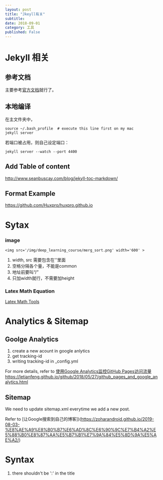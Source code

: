 ```yaml
---
layout: post
title: "Jkeyll有关"
subtitle:
date: 2018-09-01
category: 工具
published: False
---
```




# Jekyll 相关
## 参考文档
主要参考[官方文档](https://jekyllrb.com/docs/structure/)就行了。

## 本地编译
在主文件夹中，
```
source ~/.bash_profile  # execute this line first on my mac
jekyll server
```
若端口被占用，则自己设定端口：
```
jekyll server --watch --port 4400
```
## Add Table of content
http://www.seanbuscay.com/blog/jekyll-toc-markdown/
## Format Example
https://github.com/Huxpro/huxpro.github.io



# Sytax 
### image
```
<img src='/img/deep_learning_course/merg_sort.png' width='600' >
```
1. width, src 需要包含在''里面
2. 空格分隔各个量，不能是common
3. 地址前要叫“/”
4. 只加width就行，不需要加height

### Latex Math Equation

[Latex Math Tools](https://kapeli.com/cheat_sheets/LaTeX_Math_Symbols.docset/Contents/Resources/Documents/index)
   

# Analytics & Sitemap 
## Goolge Analytics

1. create a new acount in google anlytics
2. get tracking-id
3. writing tracking-id in _config.yml

For more details, refer to [使用Google Analytics监控GitHub Pages访问流量]()https://letianfeng.github.io/github/2018/05/27/github_pages_and_google_analytics.html

## Sitemap 

We need to update sitemap.xml everytime we add a new post.

Refer to [让Google搜索到自己的博客])(https://zoharandroid.github.io/2019-08-03-%E8%AE%A9%E8%B0%B7%E6%AD%8C%E6%90%9C%E7%B4%A2%E5%88%B0%E8%87%AA%E5%B7%B1%E7%9A%84%E5%8D%9A%E5%AE%A2/)


# Syntax 

1. there shouldn't be ':' in the title